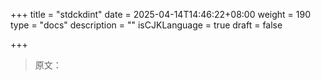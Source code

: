 +++
title = "stdckdint"
date = 2025-04-14T14:46:22+08:00
weight = 190
type = "docs"
description = ""
isCJKLanguage = true
draft = false

+++

> 原文：